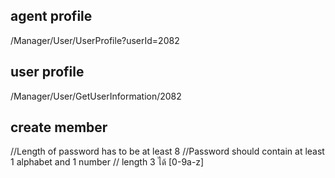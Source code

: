 ## agent profile

/Manager/User/UserProfile?userId=2082

## user profile

/Manager/User/GetUserInformation/2082

## create member

//Length of password has to be at least 8
//Password should contain at least 1 alphabet and 1 number
// length 3 ได้ [0-9a-z]
